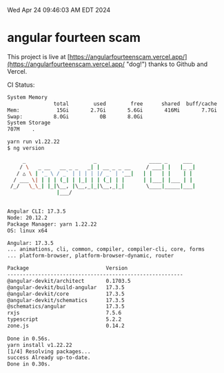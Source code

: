 Wed Apr 24 09:46:03 AM EDT 2024

# angular fourteen scam


This project is live at [https://angularfourteenscam.vercel.app/](https://angularfourteenscam.vercel.app/ "dog!") thanks to Github and Vercel.

CI Status: 

```bash
System Memory
               total        used        free      shared  buff/cache   available
Mem:            15Gi       2.7Gi       5.6Gi       416Mi       7.7Gi        12Gi
Swap:          8.0Gi          0B       8.0Gi
System Storage
707M	.
```
```bash
yarn run v1.22.22
$ ng version

     _                      _                 ____ _     ___
    / \   _ __   __ _ _   _| | __ _ _ __     / ___| |   |_ _|
   / △ \ | '_ \ / _` | | | | |/ _` | '__|   | |   | |    | |
  / ___ \| | | | (_| | |_| | | (_| | |      | |___| |___ | |
 /_/   \_\_| |_|\__, |\__,_|_|\__,_|_|       \____|_____|___|
                |___/
    

Angular CLI: 17.3.5
Node: 20.12.2
Package Manager: yarn 1.22.22
OS: linux x64

Angular: 17.3.5
... animations, cli, common, compiler, compiler-cli, core, forms
... platform-browser, platform-browser-dynamic, router

Package                         Version
---------------------------------------------------------
@angular-devkit/architect       0.1703.5
@angular-devkit/build-angular   17.3.5
@angular-devkit/core            17.3.5
@angular-devkit/schematics      17.3.5
@schematics/angular             17.3.5
rxjs                            7.5.6
typescript                      5.2.2
zone.js                         0.14.2
    
Done in 0.56s.
yarn install v1.22.22
[1/4] Resolving packages...
success Already up-to-date.
Done in 0.30s.
```
